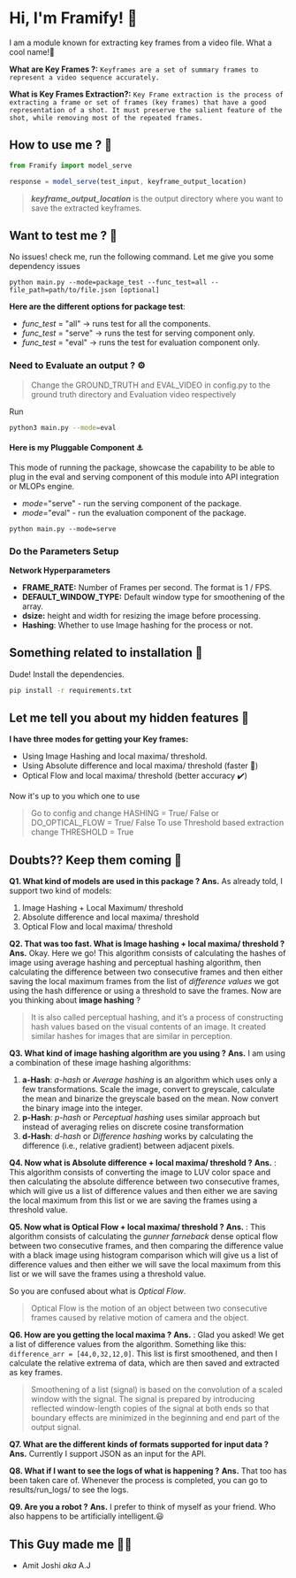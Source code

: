 # Hi, I'm Framify! 👋

I am a module known for extracting key frames from a video file. What a cool name!🤠

**What are Key Frames ?:**  `Keyframes are a set of summary frames to represent a video sequence accurately.`

**What is Key Frames Extraction?:** `Key Frame extraction is the process of extracting a frame or set of frames (key frames) that have a good representation of a shot. It must preserve the salient feature of the shot, while removing most of the repeated frames.`

## How to use me ? 💁

```javascript
from Framify import model_serve

response = model_serve(test_input, keyframe_output_location)
```
> __*keyframe_output_location*__ is the output directory where you want to save the extracted keyframes.
## Want to test me ? 🧐

No issues! check me, run the following command. Let me give you some dependency issues

```
python main.py --mode=package_test --func_test=all --file_path=path/to/file.json [optional]
```
**Here are the different options for package test**:

- _func_test_ = "all" -> runs test for all the components.
- _func_test_ = "serve" -> runs the test for serving component only.
- _func_test_ = "eval" -> runs the test for evaluation component only.

### Need to Evaluate an output ? ⚙️
> Change the GROUND_TRUTH and EVAL_VIDEO in config.py to the ground truth directory and Evaluation video respectively

Run
```sh
python3 main.py --mode=eval
```

#### Here is my Pluggable Component ⚓

This mode of running the package, showcase the capability to be able to plug in the eval and serving
component of this module into API integration or MLOPs engine.

- _mode_="serve" - run the serving component of the package.
- _mode_="eval" - run the evaluation component of the package.

`python main.py --mode=serve`

### Do the Parameters Setup

**Network Hyperparameters**

- **FRAME_RATE:** Number of Frames per second. The format is 1 / FPS.
- **DEFAULT_WINDOW_TYPE:** Default window type for smoothening of the array.
- **dsize:** height and width for resizing the image before processing.
- **Hashing**: Whether to use Image hashing for the process or not.


## Something related to installation 🔨

Dude! Install the dependencies.

```sh
pip install -r requirements.txt
```
## Let me tell you about my hidden features 📣

**I have three modes for getting your Key frames:**

- Using Image Hashing and local maxima/ threshold.
- Using Absolute difference and local maxima/ threshold (faster 🚀)
- Optical Flow and local maxima/ threshold (better accuracy ✔️)

Now it's up to you which one to use

> Go to config and change HASHING = True/ False or DO_OPTICAL_FLOW = True/ False
> To use Threshold based extraction change THRESHOLD = True


## Doubts?? Keep them coming 🎤

**Q1. What kind of models are used in this package ?**
**Ans.** As already told, I support two kind of models:
1. Image Hashing + Local Maximum/ threshold
2. Absolute difference and local maxima/ threshold
3. Optical Flow and local maxima/ threshold

**Q2. That was too fast. What is Image hashing + local maxima/ threshold ?**
**Ans.** Okay. Here we go! This algorithm consists of calculating the hashes of image using average hashing and perceptual hashing algorithm, then calculating the difference between two consecutive frames and then either saving the local maximum frames from the list of _difference values_ we got using the hash difference or using a threshold to save the frames.
Now are you thinking about __image hashing__ ?
> It is also called perceptual hashing, and it’s a process of constructing hash values based on the visual contents of an image. It created similar hashes for images that are similar in perception.

**Q3. What kind of image hashing algorithm are you using ?**
**Ans.** I am using a combination of these image hashing algorithms:
1. __a-Hash__: _a-hash_ or _Average hashing_ is an algorithm which uses only a few transformations. Scale the image, convert to greyscale, calculate the mean and binarize the greyscale based on the mean. Now convert the binary image into the integer.
2. __p-Hash__: _p-hash_ or _Perceptual hashing_ uses similar approach but instead of averaging relies on discrete cosine transformation
3. __d-Hash__: _d-hash_ or _Difference hashing_ works by calculating the difference (i.e., relative gradient) between adjacent pixels.

**Q4. Now what is Absolute difference + local maxima/ threshold ?**
**Ans.** : This algorithm consists of converting the image to LUV color space and then calculating the absolute difference between two consecutive frames, which will give us a list of difference values and then either we are saving the local maximum from this list or we are saving the frames using a threshold value.

**Q5. Now what is Optical Flow + local maxima/ threshold ?**
**Ans.** : This algorithm consists of calculating the _gunner farneback_ dense optical flow between two consecutive frames, and then comparing the difference value with a black image using histogram comparison which will give us a list of difference values and then either we will save the local maximum from this list or we will save the frames using a threshold value.

So you are confused about what is _Optical Flow_.

> Optical Flow is the motion of an object between two consecutive frames caused by relative motion of camera and the object.

**Q6. How are you getting the local maxima ?**
**Ans.** : Glad you asked! We get a list of difference values from the algorithm. Something like this: ```difference_arr = [44,0,32,12,0]```. This list is first smoothened, and then I calculate the relative extrema of data, which are then saved and extracted as key frames. 
> Smoothening of a list (signal) is based on the convolution of a scaled window with the signal. The signal is prepared by introducing reflected window-length copies of the signal at both ends so that boundary effects are minimized in the beginning and end part of the output signal.

**Q7. What are the different kinds of formats supported for input data ?**
**Ans.** Currently I support JSON as an input for the API.

**Q8. What if I want to see the logs of what is happening ?**
**Ans.** That too has been taken care of. Whenever the process is completed, you can go to results/run_logs/ to see the logs.

**Q9. Are you a robot ?**
**Ans.** I prefer to think of myself as your friend. Who also happens to be artificially intelligent.😃


## This Guy made me 🦸‍♂️

- Amit Joshi _aka_ A.J

